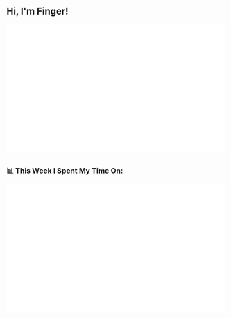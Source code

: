 <h2> Hi, I'm Finger!</h2>

<img align="right" src="https://raw.githubusercontent.com/spianmo/github-stats/master/generated/overview.svg#gh-light-mode-only">

<!-- <img align="right" height="160em" src="https://github-readme-stats-eight-theta.vercel.app/api/top-langs/?username=spianmo&layout=compact&langs_count=8&theme=algolia"/>	 -->
	
```go
package main

type Me struct {
	Name   string
	Job    string
	Code   string
	Skills string
}

func main() {
	me := &Me{
		Name:   "Finger",
		Job:    "Client-side Engineer",
		Code:   "Java and C++ and Others",
		Skills: "Android Security NLP ^o^",
	}
	_ = me
}
```


<h3>📊 This Week I Spent My Time On:</h3>
<img align='right' src="https://raw.githubusercontent.com/spianmo/github-stats/master/generated/languages.svg#gh-light-mode-only">

<!--START_SECTION:waka-->

```text
Java                   43 hrs 25 mins  ███████████████████▒░░░░░   76.89 %
XML                    8 hrs 31 mins   ███▓░░░░░░░░░░░░░░░░░░░░░   15.08 %
Kotlin                 1 hr 12 mins    ▓░░░░░░░░░░░░░░░░░░░░░░░░   02.14 %
C++                    1 hr 3 mins     ▒░░░░░░░░░░░░░░░░░░░░░░░░   01.88 %
ObjectiveC             33 mins         ▒░░░░░░░░░░░░░░░░░░░░░░░░   00.99 %
C                      26 mins         ▒░░░░░░░░░░░░░░░░░░░░░░░░   00.78 %
```

<!--END_SECTION:waka-->

